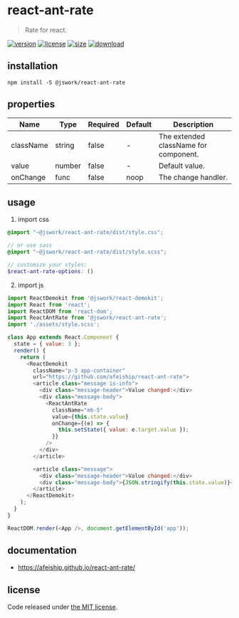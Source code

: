 # react-ant-rate
> Rate for react.

[![version][version-image]][version-url]
[![license][license-image]][license-url]
[![size][size-image]][size-url]
[![download][download-image]][download-url]

## installation
```shell
npm install -S @jswork/react-ant-rate
```

## properties
| Name      | Type   | Required | Default | Description                           |
| --------- | ------ | -------- | ------- | ------------------------------------- |
| className | string | false    | -       | The extended className for component. |
| value     | number | false    | -       | Default value.                        |
| onChange  | func   | false    | noop    | The change handler.                   |


## usage
1. import css
  ```scss
  @import "~@jswork/react-ant-rate/dist/style.css";

  // or use sass
  @import "~@jswork/react-ant-rate/dist/style.scss";

  // customize your styles:
  $react-ant-rate-options: ()
  ```
2. import js
  ```js
  import ReactDemokit from '@jswork/react-demokit';
  import React from 'react';
  import ReactDOM from 'react-dom';
  import ReactAntRate from '@jswork/react-ant-rate';
  import './assets/style.scss';

  class App extends React.Component {
    state = { value: 3 };
    render() {
      return (
        <ReactDemokit
          className="p-3 app-container"
          url="https://github.com/afeiship/react-ant-rate">
          <article class="message is-info">
            <div class="message-header">Value changed:</div>
            <div class="message-body">
              <ReactAntRate
                className="mb-5"
                value={this.state.value}
                onChange={(e) => {
                  this.setState({ value: e.target.value });
                }}
              />
            </div>
          </article>

          <article class="message">
            <div class="message-header">Value changed:</div>
            <div class="message-body">{JSON.stringify(this.state.value)}</div>
          </article>
        </ReactDemokit>
      );
    }
  }

  ReactDOM.render(<App />, document.getElementById('app'));

  ```

## documentation
- https://afeiship.github.io/react-ant-rate/


## license
Code released under [the MIT license](https://github.com/afeiship/react-ant-rate/blob/master/LICENSE.txt).

[version-image]: https://img.shields.io/npm/v/@jswork/react-ant-rate
[version-url]: https://npmjs.org/package/@jswork/react-ant-rate

[license-image]: https://img.shields.io/npm/l/@jswork/react-ant-rate
[license-url]: https://github.com/afeiship/react-ant-rate/blob/master/LICENSE.txt

[size-image]: https://img.shields.io/bundlephobia/minzip/@jswork/react-ant-rate
[size-url]: https://github.com/afeiship/react-ant-rate/blob/master/dist/react-ant-rate.min.js

[download-image]: https://img.shields.io/npm/dm/@jswork/react-ant-rate
[download-url]: https://www.npmjs.com/package/@jswork/react-ant-rate
